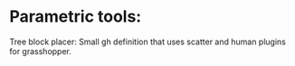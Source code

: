 # Parametric tools:
Tree block placer: Small gh definition that uses scatter and human plugins for grasshopper.
